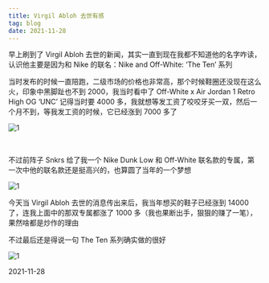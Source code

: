 ```yaml
---
title: Virgil Abloh 去世有感
tag: blog
date: 2021-11-28
---
```


早上刷到了 Virgil Abloh 去世的新闻，其实一直到现在我都不知道他的名字咋读，认识他主要是因为和 Nike 的联名：Nike and Off-White: ‘The Ten’ 系列

当时发布的时候一直陪跑，二级市场的价格也非常高，那个时候鞋圈还没现在这么火，印象中黑脚趾也不到 2000，我当时看中了 Off-White x Air Jordan 1 Retro High OG ‘UNC’ 记得当时要 4000 多，我就想等发工资了咬咬牙买一双，然后一个月不到，等我发工资的时候，它已经涨到 7000 多了

![1](~@img/1.jpeg)

<br/>

不过前阵子 Snkrs 给了我一个 Nike Dunk Low 和 Off-White 联名款的专属，第一次中他的联名款还是挺高兴的，也算圆了当年的一个梦想

![1](~@img/3.jpg)

今天当 Virgil Abloh 去世的消息传出来后，我当年想买的鞋子已经涨到 14000 了，连我上面中的那双专属都涨了 1000 多（我也果断出手，狠狠的赚了一笔），果然啥都是炒作的理由

不过最后还是得说一句 The Ten 系列确实做的很好

![1](~@img/2.jpeg)

2021-11-28
